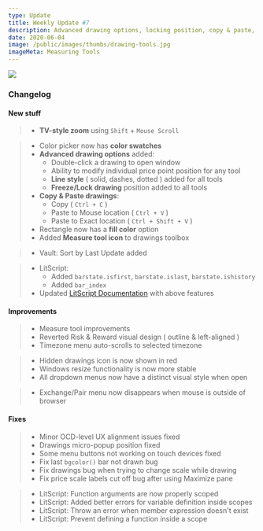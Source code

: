 ```yaml
---
type: Update
title: Weekly Update #7
description: Advanced drawing options, locking position, copy & paste, line style, LitScript, UI and more love
date: 2020-06-04
image: /public/images/thumbs/drawing-tools.jpg
imageMeta: Measuring Tools
---
```


![](/public/images/thumbs/drawing-tools.jpg)

### Changelog

#### New stuff

<div class="changelog-new">

> - **TV-style zoom** using `Shift` + `Mouse Scroll`

> - Color picker now has **color swatches**
> - **Advanced drawing options** added:
>   - Double-click a drawing to open window 
>   - Ability to modify individual price point position for any tool
>   - **Line style** ( solid, dashes, dotted ) added for all tools
>   - **Freeze/Lock drawing** position added to all tools
> - **Copy & Paste drawings**:
>   - Copy ( `Ctrl + C` )
>   - Paste to Mouse location ( `Ctrl + V` )
>   - Paste to Exact location ( `Ctrl + Shift + V` )
> - Rectangle now has a **fill color** option
> - Added **Measure tool icon** to drawings toolbox

> - Vault: Sort by Last Update added

> - LitScript: 
>   - Added `barstate.isfirst`, `barstate.islast`, `barstate.ishistory`
>   - Added `bar_index`
> - Updated [LitScript Documentation](/docs) with above features

</div>

#### Improvements

> - Measure tool improvements
> - Reverted Risk & Reward visual design ( outline & left-aligned )
> - Timezone menu auto-scrolls to selected timezone

> - Hidden drawings icon is now shown in red
> - Windows resize functionality is now more stable
> - All dropdown menus now have a distinct visual style when open

> - Exchange/Pair menu now disappears when mouse is outside of browser


#### Fixes

<div class="changelog-fix">

> - Minor OCD-level UX alignment issues fixed
> - Drawings micro-popup position fixed
> - Some menu buttons not working on touch devices fixed
> - Fix last `bgcolor()` bar not drawn bug
> - Fix drawings bug when trying to change scale while drawing
> - Fix price scale labels cut off bug after using Maximize pane

> - LitScript: Function arguments are now properly scoped
> - LitScript: Added better errors for variable definition inside scopes
> - LitScript: Throw an error when member expression doesn't exist
> - LitScript: Prevent defining a function inside a scope

</div>
